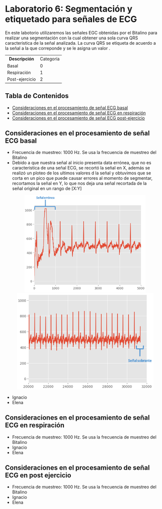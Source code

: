 <h1>Laboratorio 6: Segmentación y etiquetado para señales de ECG</h1>
<p>En este labotorio utilizaremos las señales EGC obtenidas por el Bitalino para realizar una segmentación con la cual obtener una sola curva QRS caracteristica de la señal analizada. La curva QRS se etiqueta de acuerdo a la señal a la que correponde y se le asigna un valor .</p>
<table>
  <tr>
    <th>Descripción</th>
    <td>Categoría</td> </tr>
    <tr><td>Basal</td>
    <td>0</td></tr>
    <tr><td>Respiración</td>
    <td>1</td></tr>
    <tr><td>Post-ejercicio</td>
    <td>2</td></tr>
<table>
  
<h2>Tabla de Contenidos</h2>
<ul>
  <li> <a href="#Basal"> Consideraciones en el procesamiento de señal ECG basal</a> </li>
  <li> <a href="#Respiración"> Consideraciones en el procesamiento de señal ECG en respiración </a> </li>
  <li> <a href="#Ejercicio"> Consideraciones en el procesamiento de señal ECG post-ejercicio </a> </li> 

</ul>
<h2 id="Basal">Consideraciones en el procesamiento de señal ECG basal</h2>
  <ul>
  <li>Frecuencia de muestreo: 1000 Hz. Se usa la frecuencia de muestreo del Bitalino </li>
  <li>Debido a que nuestra señal al inicio presenta data errónea, que no es caracteristica de una señal ECG, se recortó la señal en X, además se realizó un ploteo de los ultimos valores d la señal y obtuvimos que se corta en un pico que puede causar errores al momento de segmentar, recortamos la señal en Y, lo que nos deja una señal recortada de la señal original en un rango de [X:Y] </li>
    <p></p>
    <p align="center"><img src="../../Imagenes/Segmentación ECG/Señal basal entera.png" width="400">              
    <align="center"><img src="../../Imagenes/Segmentación ECG/Señal basal final.png" width="450"></p>
  <li>Ignacio</li>
  <li>Elena</li>
  </ul>
  <h2 id="Respiracion">Consideraciones en el procesamiento de señal ECG en respiración</h2>
  <ul>
  <li>Frecuencia de muestreo: 1000 Hz. Se usa la frecuencia de muestreo del Bitalino </li>
  <li>Ignacio</li>
  <li>Elena</li>
  </ul>
  <h2 id="Ejercicio">Consideraciones en el procesamiento de señal ECG en post ejercicio</h2>
  <ul>
  <li>Frecuencia de muestreo: 1000 Hz. Se usa la frecuencia de muestreo del Bitalino </li>
  <li>Ignacio</li>
  <li>Elena</li>
  </ul>
